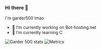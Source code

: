 ### Hi there 👋

I'm garder500 lmao

- 🔭 I’m currently working on Bot-hosting.net
- 🌱 I’m currently learning C

![Garder 500 stats](https://github-readme-stats.vercel.app/api?username=garder500&show_icons=true&theme=tokyonight)
![Metrics](https://metrics.lecoq.io/Garder500?template=classic&pagespeed=1&pagespeed.url=monarq.org&pagespeed.detailed=false&pagespeed.screenshot=false&config.timezone=Europe%2FParis)
